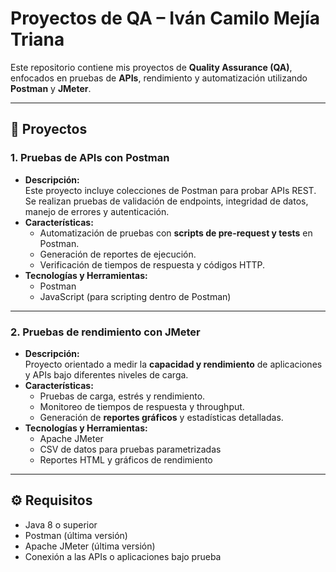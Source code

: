 # Proyectos de QA – Iván Camilo Mejía Triana

Este repositorio contiene mis proyectos de **Quality Assurance (QA)**, enfocados en pruebas de **APIs**, rendimiento y automatización utilizando **Postman** y **JMeter**.

---

## 🔹 Proyectos

### 1. Pruebas de APIs con Postman
- **Descripción:**  
  Este proyecto incluye colecciones de Postman para probar APIs REST. Se realizan pruebas de validación de endpoints, integridad de datos, manejo de errores y autenticación.
- **Características:**
  - Automatización de pruebas con **scripts de pre-request y tests** en Postman.
  - Generación de reportes de ejecución.
  - Verificación de tiempos de respuesta y códigos HTTP.
- **Tecnologías y Herramientas:**  
  - Postman  
  - JavaScript (para scripting dentro de Postman)

---

### 2. Pruebas de rendimiento con JMeter
- **Descripción:**  
  Proyecto orientado a medir la **capacidad y rendimiento** de aplicaciones y APIs bajo diferentes niveles de carga.
- **Características:**
  - Pruebas de carga, estrés y rendimiento.
  - Monitoreo de tiempos de respuesta y throughput.
  - Generación de **reportes gráficos** y estadísticas detalladas.
- **Tecnologías y Herramientas:**  
  - Apache JMeter  
  - CSV de datos para pruebas parametrizadas
  - Reportes HTML y gráficos de rendimiento

---

## ⚙️ Requisitos
- Java 8 o superior
- Postman (última versión)
- Apache JMeter (última versión)
- Conexión a las APIs o aplicaciones bajo prueba
